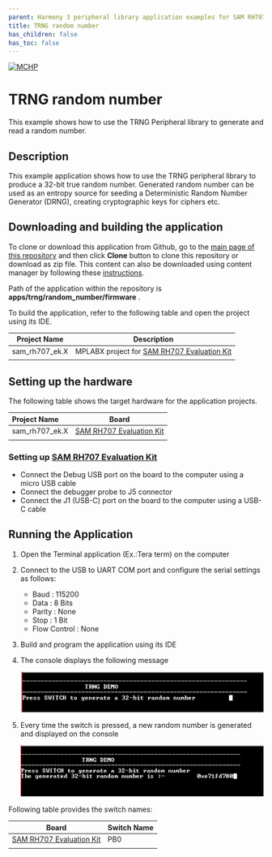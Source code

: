 ```yaml
---
parent: Harmony 3 peripheral library application examples for SAM RH707 family
title: TRNG random number 
has_children: false
has_toc: false
---
```


[![MCHP](https://www.microchip.com/ResourcePackages/Microchip/assets/dist/images/logo.png)](https://www.microchip.com)

# TRNG random number

This example shows how to use the TRNG Peripheral library to generate and read a random number.

## Description

This example application shows how to use the TRNG peripheral library to produce a 32-bit true random number. Generated random number can be used as an entropy source for seeding a Deterministic Random Number Generator (DRNG), creating cryptographic keys for ciphers etc.

## Downloading and building the application

To clone or download this application from Github, go to the [main page of this repository](https://github.com/Microchip-MPLAB-Harmony/csp_apps_sam_rh707) and then click **Clone** button to clone this repository or download as zip file.
This content can also be downloaded using content manager by following these [instructions](https://github.com/Microchip-MPLAB-Harmony/contentmanager/wiki).

Path of the application within the repository is **apps/trng/random_number/firmware** .

To build the application, refer to the following table and open the project using its IDE.

| Project Name      | Description                                    |
| ----------------- | ---------------------------------------------- |
| sam_rh707_ek.X | MPLABX project for [SAM RH707 Evaluation Kit](https://www.microchip.com/en-us/development-tool/SAMRH707F18-EK) |
|||

## Setting up the hardware

The following table shows the target hardware for the application projects.

| Project Name| Board|
|:---------|:---------:|
| sam_rh707_ek.X | [SAM RH707 Evaluation Kit](https://www.microchip.com/en-us/development-tool/SAMRH707F18-EK) |
|||

### Setting up [SAM RH707 Evaluation Kit](https://www.microchip.com/en-us/development-tool/SAMRH707F18-EK)

- Connect the Debug USB port on the board to the computer using a micro USB cable
- Connect the debugger probe to J5 connector
- Connect the J1 (USB-C) port on the board to the computer using a USB-C cable

## Running the Application

1. Open the Terminal application (Ex.:Tera term) on the computer
2. Connect to the USB to UART COM port and configure the serial settings as follows:
    - Baud : 115200
    - Data : 8 Bits
    - Parity : None
    - Stop : 1 Bit
    - Flow Control : None
3. Build and program the application using its IDE
4. The console displays the following message

    ![output](images/output_trng_random_number_1.png)

5. Every time the switch is pressed, a new random number is generated and displayed on the console

    ![output](images/output_trng_random_number_2.png)

Following table provides the switch names:

| Board      | Switch Name |
| ---------- | ---------|
| [SAM RH707 Evaluation Kit](https://www.microchip.com/en-us/development-tool/SAMRH707F18-EK) | PB0 |
||||

